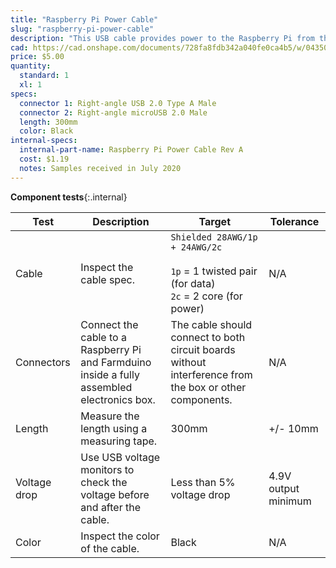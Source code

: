 ```yaml
---
title: "Raspberry Pi Power Cable"
slug: "raspberry-pi-power-cable"
description: "This USB cable provides power to the Raspberry Pi from the Farmduino's built-in 12v to 5v to USB circuitry."
cad: https://cad.onshape.com/documents/728fa8fdb342a040fe0ca4b5/w/0435033a7c78b02e71d0f721/e/39fd9b15b6fd66bc8bbef108?configuration=List_UkTucQjOe0Ti5f%3DType_C&renderMode=0&uiState=6255dbcb46b4a5023f0aea65
price: $5.00
quantity:
  standard: 1
  xl: 1
specs:
  connector 1: Right-angle USB 2.0 Type A Male
  connector 2: Right-angle microUSB 2.0 Male
  length: 300mm
  color: Black
internal-specs:
  internal-part-name: Raspberry Pi Power Cable Rev A
  cost: $1.19
  notes: Samples received in July 2020
---
```


**Component tests**{:.internal}

|Test         |Description  |Target       |Tolerance    |
|-------------|-------------|-------------|-------------|
|Cable        |Inspect the cable spec.|`Shielded 28AWG/1p + 24AWG/2c`<br><br>`1p` = 1 twisted pair (for data)<br>`2c` = 2 core (for power)|N/A
|Connectors   |Connect the cable to a Raspberry Pi and Farmduino inside a fully assembled electronics box.|The cable should connect to both circuit boards without interference from the box or other components.|N/A
|Length       |Measure the length using a measuring tape.|300mm|+/- 10mm
|Voltage drop |Use USB voltage monitors to check the voltage before and after the cable.|Less than 5% voltage drop|4.9V output minimum
|Color        |Inspect the color of the cable.|Black|N/A

